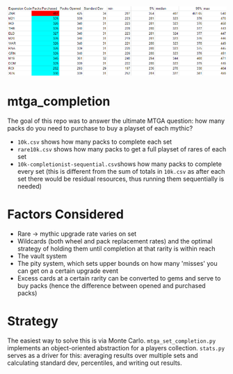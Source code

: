 ![Summary](summary.png)
# mtga_completion
The goal of this repo was to answer the ultimate MTGA question: how many packs do you need to purchase to buy a playset of each mythic?
- `10k.csv` shows how many packs to complete each set
- `rare10k.csv` shows how many packs to get a full playset of rares of each set
- `10k-completionist-sequential.csv`shows how many packs to complete every set (this is different from the sum of totals in `10k.csv` as after each set there would be residual resources, thus running them sequentially is needed)
# Factors Considered
- Rare -> mythic upgrade rate varies on set 
- Wildcards (both wheel and pack replacement rates) and the optimal strategy of holding them until completion at that rarity is within reach
- The vault system 
- The pity system, which sets upper bounds on how many 'misses' you can get on a certain upgrade event
- Excess cards at a certain rarity can be converted to gems and serve to buy packs (hence the difference between opened and purchased packs)

# Strategy
The easiest way to solve this is via Monte Carlo. `mtga_set_completion.py` implements an object-oriented abstraction for a players collection. `stats.py` serves as a driver for this: averaging results over multiple sets and calculating standard dev, percentiles, and writing out results. 
